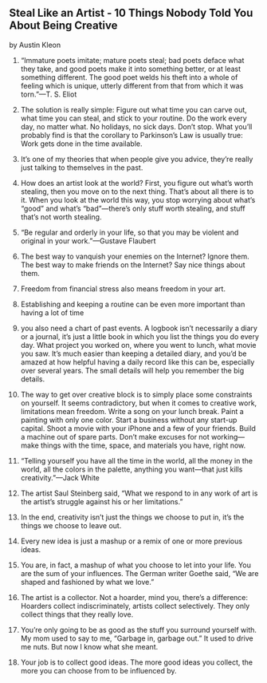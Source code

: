 ## Steal Like an Artist - 10 Things Nobody Told You About Being Creative

by  Austin Kleon

1.  “Immature poets imitate; mature poets steal; bad poets deface what they take, and good poets make it into something better, or at least something different. The good poet welds his theft into a whole of feeling which is unique, utterly different from that from which it was torn.”—T. S. Eliot

1.  The solution is really simple: Figure out what time you can carve out, what time you can steal, and stick to your routine. Do the work every day, no matter what. No holidays, no sick days. Don’t stop. What you’ll probably find is that the corollary to Parkinson’s Law is usually true: Work gets done in the time available.

1.  It’s one of my theories that when people give you advice, they’re really just talking to themselves in the past.

1.  How does an artist look at the world? First, you figure out what’s worth stealing, then you move on to the next thing. That’s about all there is to it. When you look at the world this way, you stop worrying about what’s “good” and what’s “bad”—there’s only stuff worth stealing, and stuff that’s not worth stealing.

1.  “Be regular and orderly in your life, so that you may be violent and original in your work.”—Gustave Flaubert

1.  The best way to vanquish your enemies on the Internet? Ignore them. The best way to make friends on the Internet? Say nice things about them.

1.  Freedom from financial stress also means freedom in your art.

1.  Establishing and keeping a routine can be even more important than having a lot of time

1.  you also need a chart of past events. A logbook isn’t necessarily a diary or a journal, it’s just a little book in which you list the things you do every day. What project you worked on, where you went to lunch, what movie you saw. It’s much easier than keeping a detailed diary, and you’d be amazed at how helpful having a daily record like this can be, especially over several years. The small details will help you remember the big details.

1.  The way to get over creative block is to simply place some constraints on yourself. It seems contradictory, but when it comes to creative work, limitations mean freedom. Write a song on your lunch break. Paint a painting with only one color. Start a business without any start-up capital. Shoot a movie with your iPhone and a few of your friends. Build a machine out of spare parts. Don’t make excuses for not working—make things with the time, space, and materials you have, right now.

1.  “Telling yourself you have all the time in the world, all the money in the world, all the colors in the palette, anything you want—that just kills creativity.”—Jack White

1.  The artist Saul Steinberg said, “What we respond to in any work of art is the artist’s struggle against his or her limitations.”

1.  In the end, creativity isn’t just the things we choose to put in, it’s the things we choose to leave out.

1.  Every new idea is just a mashup or a remix of one or more previous ideas.

1.  You are, in fact, a mashup of what you choose to let into your life. You are the sum of your influences. The German writer Goethe said, “We are shaped and fashioned by what we love.”

1.  The artist is a collector. Not a hoarder, mind you, there’s a difference: Hoarders collect indiscriminately, artists collect selectively. They only collect things that they really love.

1.  You’re only going to be as good as the stuff you surround yourself with. My mom used to say to me, “Garbage in, garbage out.” It used to drive me nuts. But now I know what she meant.

1.  Your job is to collect good ideas. The more good ideas you collect, the more you can choose from to be influenced by.

